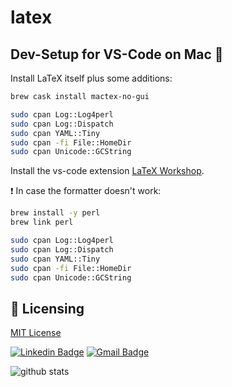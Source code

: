 # latex

## Dev-Setup for VS-Code on Mac 🍏

Install LaTeX itself plus some additions:

```bash
brew cask install mactex-no-gui

sudo cpan Log::Log4perl
sudo cpan Log::Dispatch
sudo cpan YAML::Tiny
sudo cpan -fi File::HomeDir
sudo cpan Unicode::GCString
```

Install the vs-code extension [LaTeX Workshop](https://marketplace.visualstudio.com/items?itemName=James-Yu.latex-workshop).

❗️ In case the formatter doesn't work:

```bash
brew install -y perl
brew link perl

sudo cpan Log::Log4perl
sudo cpan Log::Dispatch
sudo cpan YAML::Tiny
sudo cpan -fi File::HomeDir
sudo cpan Unicode::GCString
```

## 📜 Licensing

[MIT License](LICENSE)

[![Linkedin Badge](https://img.shields.io/badge/-Thomas_Gotwig-blue?style=flat-square&logo=Linkedin&logoColor=white&link=https://www.linkedin.com/in/tgotwig)](https://www.linkedin.com/in/tgotwig)
[![Gmail Badge](https://img.shields.io/badge/-tgotwig@gmail.com-c14438?style=flat-square&logo=Gmail&logoColor=white&link=mailto:tgotwig@gmail.com)](mailto:tgotwig@gmail.com)

![github stats](https://github-readme-stats.vercel.app/api?username=tgotwig&show_icons=true)
